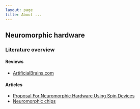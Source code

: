 ```yaml
---
layout: page
title: About ...
---
```


## Neuromorphic hardware

### Literature overview 

#### Reviews

* [ArtificialBrains.com](http://www.artificialbrains.com/)

#### Articles

* [Proposal For Neuromorphic Hardware Using Spin Devices](http://arxiv.org/pdf/1206.3227v4.pdf)
* [Neuromorphic chips](http://www.technologyreview.com/featuredstory/526506/neuromorphic-chips/)
